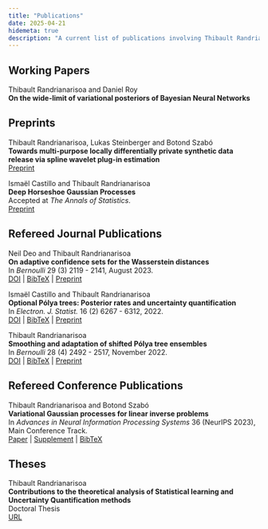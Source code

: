 ```yaml
---
title: "Publications"
date: 2025-04-21
hidemeta: true
description: "A current list of publications involving Thibault Randrianarisoa."
---
```


## Working Papers
Thibault Randrianarisoa and Daniel Roy\
**On the wide-limit of variational posteriors of Bayesian Neural Networks**

## Preprints
Thibault Randrianarisoa, Lukas Steinberger and Botond Szabó\
**Towards multi-purpose locally differentially private synthetic data release via spline
wavelet plug-in estimation**\
[Preprint](https://arxiv.org/pdf/2508.13969)

Ismaël Castillo and Thibault Randrianarisoa\
**Deep Horseshoe Gaussian Processes**\
Accepted at *The Annals of Statistics*.\
[Preprint](https://arxiv.org/pdf/2403.01737)

## Refereed Journal Publications

Neil Deo and Thibault Randrianarisoa\
**On adaptive confidence sets for the Wasserstein distances**\
In *Bernoulli* 29 (3) 2119 - 2141, August 2023.\
[DOI](https://doi.org/10.3150/22-BEJ1535)
| [BibTeX](/files/citation-bj29_2119.txt)
| [Preprint](https://arxiv.org/pdf/2111.08505)

Ismaël Castillo and Thibault Randrianarisoa\
**Optional Pólya trees: Posterior rates and uncertainty quantification**\
In *Electron. J. Statist.* 16 (2) 6267 - 6312, 2022.\
[DOI](https://doi.org/10.1214/22-EJS2086)
| [BibTeX](/files/citation-ejs16_6267.txt)
| [Preprint](https://arxiv.org/pdf/2110.05265)

Thibault Randrianarisoa\
**Smoothing and adaptation of shifted Pólya tree ensembles**\
In *Bernoulli* 28 (4) 2492 - 2517, November 2022.\
[DOI](https://doi.org/10.3150/21-BEJ1426)
| [BibTeX](/files/citation-bj28_2492.txt)
| [Preprint](https://arxiv.org/pdf/2010.12299)


## Refereed Conference Publications
 
Thibault Randrianarisoa and Botond Szabó\
**Variational Gaussian processes for linear inverse problems**\
In *Advances in Neural Information Processing Systems* 36 (NeurIPS 2023), Main Conference Track.\
 [Paper](https://proceedings.neurips.cc/paper_files/paper/2023/file/5c25c15b5b2fd386ab188a918e54c7d5-Paper-Conference.pdf)
| [Supplement](https://proceedings.neurips.cc/paper_files/paper/2023/file/5c25c15b5b2fd386ab188a918e54c7d5-Supplemental-Conference.pdf)
| [BibTeX](/files/NeurIPS-2023-variational-gaussian-processes-for-linear-inverse-problems-Bibtex.txt)

## Theses

Thibault Randrianarisoa\
**Contributions to the theoretical analysis of Statistical learning and Uncertainty Quantification methods**\
Doctoral Thesis\
[URL](https://hal.science/view/index/docid/3890739)
